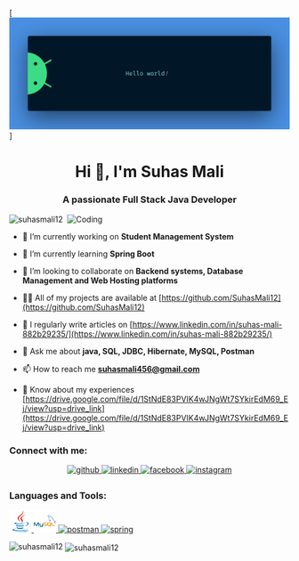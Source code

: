 [![MasterHead](https://raw.githubusercontent.com/ahmadhassan7/ahmadhassan7/master/resources/banner.png)]
<h1 align="center">Hi 👋, I'm Suhas Mali</h1>
<h3 align="center">A passionate Full Stack Java Developer</h3>
<img align="right" alt="Coding" width="400" src="https://cdn.dribbble.com/users/1162077/screenshots/3848914/programmer.gif">

<p align="left"> <img src="https://komarev.com/ghpvc/?username=suhasmali12&label=Profile%20views&color=0e75b6&style=flat" alt="suhasmali12" /> </p>

- 🔭 I’m currently working on **Student Management System**

- 🌱 I’m currently learning **Spring Boot**

- 👯 I’m looking to collaborate on **Backend systems, Database Management and Web Hosting platforms**

- 👨‍💻 All of my projects are available at [https://github.com/SuhasMali12](https://github.com/SuhasMali12)

- 📝 I regularly write articles on [https://www.linkedin.com/in/suhas-mali-882b29235/](https://www.linkedin.com/in/suhas-mali-882b29235/)

- 💬 Ask me about **java, SQL, JDBC, Hibernate, MySQL, Postman**

- 📫 How to reach me **suhasmali456@gmail.com**

- 📄 Know about my experiences [https://drive.google.com/file/d/1StNdE83PVIK4wJNgWt7SYkirEdM69_Ej/view?usp=drive_link](https://drive.google.com/file/d/1StNdE83PVIK4wJNgWt7SYkirEdM69_Ej/view?usp=drive_link)

<h3 align="left">Connect with me:</h3>
<div align="center">
<a href="https://github.com/SuhasMali12" target="_blank">
<img src=https://img.shields.io/badge/github-%2324292e.svg?&style=for-the-badge&logo=github&logoColor=white alt=github style="margin-bottom: 5px;" />
</a>
<a href="https://linkedin.com/in/suhasmali" target="_blank">
<img src=https://img.shields.io/badge/linkedin-%231E77B5.svg?&style=for-the-badge&logo=linkedin&logoColor=white alt=linkedin style="margin-bottom: 5px;" />
</a>
<a href="https://www.facebook.com/suhasmali" target="_blank">
<img src=https://img.shields.io/badge/facebook-%232E87FB.svg?&style=for-the-badge&logo=facebook&logoColor=white alt=facebook style="margin-bottom: 5px;" />
</a>
<a href="https://instagram.com/_suhas_mali_" target="_blank">
<img src=https://img.shields.io/badge/instagram-%23000000.svg?&style=for-the-badge&logo=instagram&logoColor=white alt=instagram style="margin-bottom: 5px;" />
</a>  
</div> 

<h3 align="left">Languages and Tools:</h3>
<p align="left"> <a href="https://www.java.com" target="_blank" rel="noreferrer"> <img src="https://raw.githubusercontent.com/devicons/devicon/master/icons/java/java-original.svg" alt="java" width="40" height="40"/> </a> <a href="https://www.mysql.com/" target="_blank" rel="noreferrer"> <img src="https://raw.githubusercontent.com/devicons/devicon/master/icons/mysql/mysql-original-wordmark.svg" alt="mysql" width="40" height="40"/> </a> <a href="https://postman.com" target="_blank" rel="noreferrer"> <img src="https://www.vectorlogo.zone/logos/getpostman/getpostman-icon.svg" alt="postman" width="40" height="40"/> </a> <a href="https://spring.io/" target="_blank" rel="noreferrer"> <img src="https://www.vectorlogo.zone/logos/springio/springio-icon.svg" alt="spring" width="40" height="40"/> </a> </p>

<p><img align="left" src="https://github-readme-stats.vercel.app/api/top-langs?username=suhasmali12&show_icons=true&locale=en&layout=compact" alt="suhasmali12" /></p>

<p>&nbsp;<img align="center" src="https://github-readme-stats.vercel.app/api?username=suhasmali12&show_icons=true&locale=en" alt="suhasmali12" /></p>
